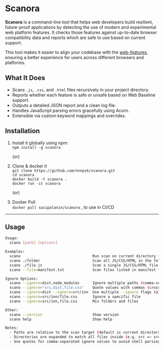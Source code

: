 # Scanora

**Scanora** is a command-line tool that helps web developers build resilient, future-proof applications by detecting the use of modern and experimental web platform features. It checks those features against up-to-date browser compatibility data and reports which are safe to use based on current support.

This tool makes it easier to align your codebase with the [web-features](https://www.npmjs.com/package/web-features), ensuring a better experience for users across different browsers and platforms.

## What It Does

- Scans `.js`, `.css`, and `.html` files recursively in your project directory.
- Reports whether each feature is safe or unsafe based on Web Baseline support.
- Outputs a detailed JSON report and a clean log file.
- Handles JavaScript parsing errors gracefully using Acorn.
- Extensible via custom keyword mappings and overrides.

## Installation

1) Install it globally using npm:  
  `npm install -g scanora`  

    (or)

3) Clone & docker it  
  `git clone https://github.com/nnnpsk/scanora.git`  
  `cd scanora`  
  `docker build -t scanora .`  
  `docker run -it scanora`  

    (or)

3) Docker Pull  
   `docker pull sasipalanin/scanora` , to use in CI/CD 

---

## Usage 

```bash
Usage:
  scano [path] [options]

Examples:
  scano                                 Run scan on current directory (recursive)
  scano ./folder                        Scan all JS/CSS/HTML in the folder
  scano ./file.js                       Scan a single JS/CSS/HTML file
  scano --file=manifest.txt             Scan files listed in manifest file

Ignore Options:
  scano --ignore=dist,node_modules      Ignore multiple paths (comma-separated)
  scano --ignore="src,dist,file.css"    Quote values with commas (cross-platform safe)
  scano --ignore=dist --ignore=src/inn  Use multiple --ignore flags (also supported)
  scano --ignore=src/inn/file.css       Ignore a specific file
  scano --ignore=src/inn,file.css       Mix folders and files

Other:
  scano --version                       Show version
  scano help                            Show help

Notes:
  - Paths are relative to the scan target (default is current directory)
  - Directories are expanded to match all files inside (e.g. src => src/**)
  - Use quotes for comma-separated ignore values to avoid shell parsing issues
